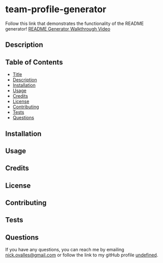 # team-profile-generator

  Follow this link that demonstrates the functionality of the README generator! [README Generator Walkthrough Video](https://drive.google.com/file/d/1BhgV2ZpQWc4XVc4HId_nstvvoAjotFIy/view )

  ## Description
 
  
  ## Table of Contents
  
  * [Title](#title)
  * [Description](#description)
  * [Installation](#installation)
  * [Usage](#usage)
  * [Credits](#credits)
  * [License](#license)
  * [Contributing](#contributing)
  * [Tests](#tests)
  * [Questions](#questions)
  ## Installation
 
  ## Usage

  ## Credits

  ## License

  ## Contributing

  ## Tests

  ## Questions
  If you have any questions, you can reach me by emailing [nick.ovalles@gmail.com](mailto:nick.ovalles@gmail.com) or follow the link to my gitHub profile [undefined](https://github.com/nickovalles).